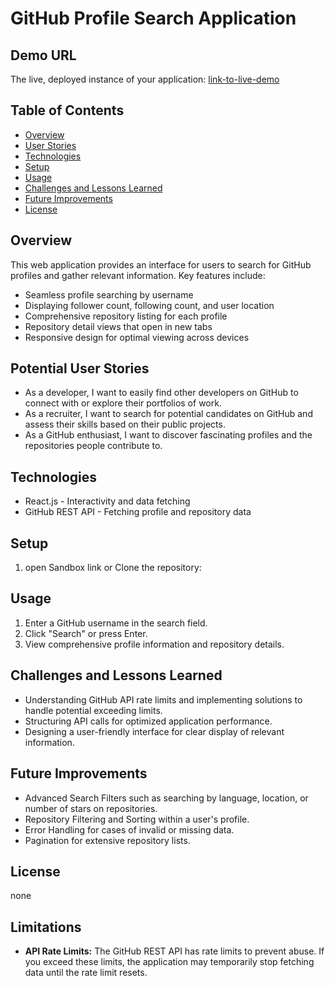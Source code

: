 # GitHub Profile Search Application

## Demo URL
The live, deployed instance of your application: [link-to-live-demo](https://codesandbox.io/p/github/IbkEhinmowo/Github%20Profile%20finder)



## Table of Contents
- [Overview](#overview)
- [User Stories](#user-stories)
- [Technologies](#technologies)
- [Setup](#setup)
- [Usage](#usage)
- [Challenges and Lessons Learned](#challenges-and-lessons-learned)
- [Future Improvements](#future-improvements)
- [License](#license)

## Overview
This web application provides an interface for users to search for GitHub profiles and gather relevant information. Key features include:

- Seamless profile searching by username
- Displaying follower count, following count, and user location
- Comprehensive repository listing for each profile
- Repository detail views that open in new tabs
- Responsive design for optimal viewing across devices

## Potential User Stories
- As a developer, I want to easily find other developers on GitHub to connect with or explore their portfolios of work.
- As a recruiter, I want to search for potential candidates on GitHub and assess their skills based on their public projects.
- As a GitHub enthusiast, I want to discover fascinating profiles and the repositories people contribute to.

## Technologies
- React.js - Interactivity and data fetching
- GitHub REST API - Fetching profile and repository data

## Setup
1. open Sandbox link or Clone the repository: 

## Usage
1. Enter a GitHub username in the search field.
2. Click "Search" or press Enter.
3. View comprehensive profile information and repository details.

## Challenges and Lessons Learned
- Understanding GitHub API rate limits and implementing solutions to handle potential exceeding limits.
- Structuring API calls for optimized application performance.
- Designing a user-friendly interface for clear display of relevant information.

## Future Improvements
- Advanced Search Filters such as searching by language, location, or number of stars on repositories.
- Repository Filtering and Sorting within a user's profile.
- Error Handling for cases of invalid or missing data.
- Pagination for extensive repository lists.

## License
none
## Limitations
- **API Rate Limits:** The GitHub REST API has rate limits to prevent abuse. If you exceed these limits, the application may temporarily stop fetching data until the rate limit resets.


